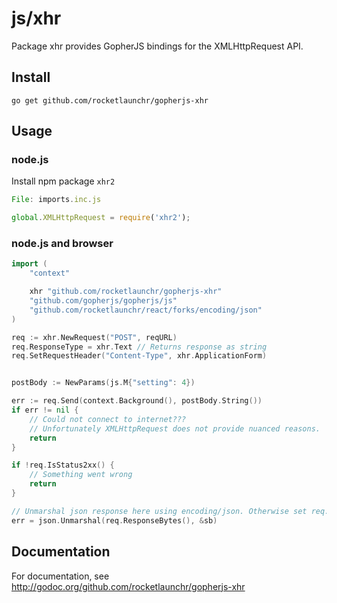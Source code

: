 # js/xhr

Package xhr provides GopherJS bindings for the XMLHttpRequest API.

## Install

    go get github.com/rocketlaunchr/gopherjs-xhr

## Usage

### node.js

Install npm package `xhr2`

```javascript 
File: imports.inc.js

global.XMLHttpRequest = require('xhr2'); 
```

### node.js and browser

```go
import (
	"context"

	xhr "github.com/rocketlaunchr/gopherjs-xhr"
	"github.com/gopherjs/gopherjs/js"
	"github.com/rocketlaunchr/react/forks/encoding/json"
)

req := xhr.NewRequest("POST", reqURL)
req.ResponseType = xhr.Text // Returns response as string
req.SetRequestHeader("Content-Type", xhr.ApplicationForm)


postBody := NewParams(js.M{"setting": 4})

err := req.Send(context.Background(), postBody.String())
if err != nil {
	// Could not connect to internet???
	// Unfortunately XMLHttpRequest does not provide nuanced reasons.
	return
}

if !req.IsStatus2xx() {
	// Something went wrong
	return
}

// Unmarshal json response here using encoding/json. Otherwise set req.ResponseType = "json".
err = json.Unmarshal(req.ResponseBytes(), &sb)
```


## Documentation

For documentation, see http://godoc.org/github.com/rocketlaunchr/gopherjs-xhr
